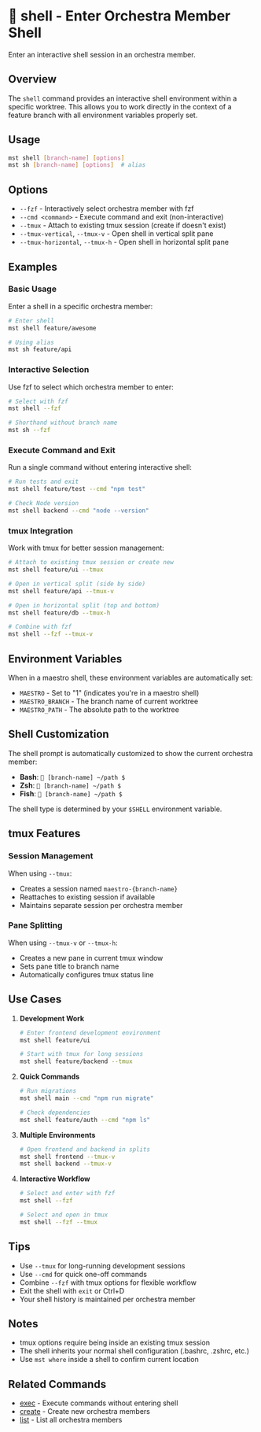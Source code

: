 # 🐚 shell - Enter Orchestra Member Shell

Enter an interactive shell session in an orchestra member.

## Overview

The `shell` command provides an interactive shell environment within a specific worktree. This allows you to work directly in the context of a feature branch with all environment variables properly set.

## Usage

```bash
mst shell [branch-name] [options]
mst sh [branch-name] [options]  # alias
```

## Options

- `--fzf` - Interactively select orchestra member with fzf
- `--cmd <command>` - Execute command and exit (non-interactive)
- `--tmux` - Attach to existing tmux session (create if doesn't exist)
- `--tmux-vertical`, `--tmux-v` - Open shell in vertical split pane
- `--tmux-horizontal`, `--tmux-h` - Open shell in horizontal split pane

## Examples

### Basic Usage

Enter a shell in a specific orchestra member:

```bash
# Enter shell
mst shell feature/awesome

# Using alias
mst sh feature/api
```

### Interactive Selection

Use fzf to select which orchestra member to enter:

```bash
# Select with fzf
mst shell --fzf

# Shorthand without branch name
mst sh --fzf
```

### Execute Command and Exit

Run a single command without entering interactive shell:

```bash
# Run tests and exit
mst shell feature/test --cmd "npm test"

# Check Node version
mst shell backend --cmd "node --version"
```

### tmux Integration

Work with tmux for better session management:

```bash
# Attach to existing tmux session or create new
mst shell feature/ui --tmux

# Open in vertical split (side by side)
mst shell feature/api --tmux-v

# Open in horizontal split (top and bottom)
mst shell feature/db --tmux-h

# Combine with fzf
mst shell --fzf --tmux-v
```

## Environment Variables

When in a maestro shell, these environment variables are automatically set:

- `MAESTRO` - Set to "1" (indicates you're in a maestro shell)
- `MAESTRO_BRANCH` - The branch name of current worktree
- `MAESTRO_PATH` - The absolute path to the worktree

## Shell Customization

The shell prompt is automatically customized to show the current orchestra member:

- **Bash**: `🎼 [branch-name] ~/path $ `
- **Zsh**: `🎼 [branch-name] ~/path $ `
- **Fish**: `🎼 [branch-name] ~/path $ `

The shell type is determined by your `$SHELL` environment variable.

## tmux Features

### Session Management

When using `--tmux`:
- Creates a session named `maestro-{branch-name}`
- Reattaches to existing session if available
- Maintains separate session per orchestra member

### Pane Splitting

When using `--tmux-v` or `--tmux-h`:
- Creates a new pane in current tmux window
- Sets pane title to branch name
- Automatically configures tmux status line

## Use Cases

1. **Development Work**
   ```bash
   # Enter frontend development environment
   mst shell feature/ui
   
   # Start with tmux for long sessions
   mst shell feature/backend --tmux
   ```

2. **Quick Commands**
   ```bash
   # Run migrations
   mst shell main --cmd "npm run migrate"
   
   # Check dependencies
   mst shell feature/auth --cmd "npm ls"
   ```

3. **Multiple Environments**
   ```bash
   # Open frontend and backend in splits
   mst shell frontend --tmux-v
   mst shell backend --tmux-v
   ```

4. **Interactive Workflow**
   ```bash
   # Select and enter with fzf
   mst shell --fzf
   
   # Select and open in tmux
   mst shell --fzf --tmux
   ```

## Tips

- Use `--tmux` for long-running development sessions
- Use `--cmd` for quick one-off commands
- Combine `--fzf` with tmux options for flexible workflow
- Exit the shell with `exit` or Ctrl+D
- Your shell history is maintained per orchestra member

## Notes

- tmux options require being inside an existing tmux session
- The shell inherits your normal shell configuration (.bashrc, .zshrc, etc.)
- Use `mst where` inside a shell to confirm current location

## Related Commands

- [exec](./exec.md) - Execute commands without entering shell
- [create](./create.md) - Create new orchestra members
- [list](./list.md) - List all orchestra members